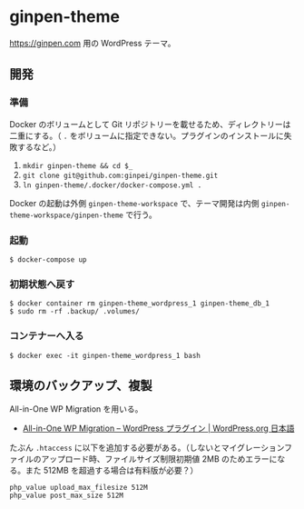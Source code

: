 # ginpen-theme

https://ginpen.com 用の WordPress テーマ。

## 開発

### 準備

Docker のボリュームとして Git リポジトリーを載せるため、ディレクトリーは二重にする。（ `.` をボリュームに指定できない。プラグインのインストールに失敗するなど。）

1. `mkdir ginpen-theme && cd $_`
2. `git clone git@github.com:ginpei/ginpen-theme.git`
3. `ln ginpen-theme/.docker/docker-compose.yml .`

Docker の起動は外側 `ginpen-theme-workspace` で、テーマ開発は内側 `ginpen-theme-workspace/ginpen-theme` で行う。

### 起動

```console
$ docker-compose up
```

### 初期状態へ戻す

```console
$ docker container rm ginpen-theme_wordpress_1 ginpen-theme_db_1
$ sudo rm -rf .backup/ .volumes/
```

### コンテナーへ入る

```console
$ docker exec -it ginpen-theme_wordpress_1 bash
```

## 環境のバックアップ、複製

All-in-One WP Migration を用いる。

- [All-in-One WP Migration – WordPress プラグイン | WordPress.org 日本語](https://ja.wordpress.org/plugins/all-in-one-wp-migration/)

たぶん `.htaccess` に以下を追加する必要がある。（しないとマイグレーションファイルのアップロード時、ファイルサイズ制限初期値 2MB のためエラーになる。また 512MB を超過する場合は有料版が必要？）

```
php_value upload_max_filesize 512M
php_value post_max_size 512M
```
